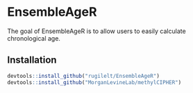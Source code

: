 # EnsembleAgeR

The goal of EnsembleAgeR is to allow users to easily calculate chronological age.

## Installation

``` r
devtools::install_github("rugilelt/EnsembleAgeR")
devtools::install_github("MorganLevineLab/methylCIPHER")
```
